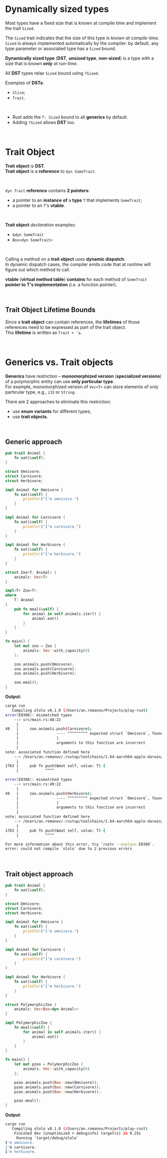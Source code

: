 # Dynamically sized types
Most types have a fixed size that is known at compile time and implement the trait ``Sized``.<br>

The ``Sized`` trait indicates that the size of this type is known *at compile-time.*<br>
``Sized`` is always implemented automatically by the compiler: by default, any type parameter or associated type has a ``Sized`` bound.<br>

**Dynamically sized type** (**DST**, **unsized type**, **non-sized**) is a type with a size that is known **only** *at run-time*.<br>

All **DST** types relax ``Sized`` bound using ``?Sized``. 

Examples of **DSTs**:
- ``Slice``;
- ``Trait``.

<br>

- Rust adds the ``T: Sized`` bound to all **generics** by default.<br>
- Adding ``?Sized`` allows **DST** too.

<br>

# Trait Object
**Trait object** is **DST**.<br>
**Trait object** is a **reference** to ``dyn SomeTrait``.<br>

<br>

``dyn Trait`` **reference** contains **2 pointers**: 
- a pointer to an **instance** **of** a **type** ``T`` that implements ``SomeTrait``; 
- a pointer to an ``T``'s **vtable**. 

<br>

**Trait object** *declaration* examples:
- ``&dyn SomeTrait``
- ``Box<dyn SomeTrait>``

<br>

Calling a method on a **trait object** uses **dynamic dispatch**.<br>
In dynamic dispatch cases, the compiler emits code that at runtime will figure out which method to call.<br>

**vtable** (**virtual method table**) **contains** for each method of ``SomeTrait`` **pointer to T's implementation** (i.e. a function pointer).

<br>

## Trait Object Lifetime Bounds
Since a **trait object** can contain references, the **lifetimes** of those references need to be expressed as part of the trait object.<br>
This **lifetime** is written as ``Trait + 'a``.

<br>

# Generics vs. Trait objects
**Generics** have restriction – **monomorphized version** (**specialized versions**) of a polymorphic entity can use **only particular type**.<br>
For example, monomorphized version of ``Vec<T>`` can store elements of only particular type, e.g., ``i32`` or ``String``.<br>

There are 2 approaches to eliminate this restriction:
- use **enum variants** for different types;
- use **trait objects**.

<br>

## Generic approach
```Rust
pub trait Animal {
    fn eat(&self);
}

struct Omnivore;
struct Carnivore;
struct Herbivore;

impl Animal for Omnivore {
    fn eat(&self) {
        println!("I'm omnivore.")
    }
}

impl Animal for Carnivore {
    fn eat(&self) {
        println!("I'm carnivore.")
    }
}

impl Animal for Herbivore {
    fn eat(&self) {
        println!("I'm herbivore.")
    }
}

struct Zoo<T: Animal> {
    animals: Vec<T>
}

impl<T> Zoo<T> 
where 
    T: Animal
{
    pub fn meal(&self) {
        for animal in self.animals.iter() {
            animal.eat()
        }
    }
}

fn main() {
    let mut zoo = Zoo {
        animals: Vec::with_capacity(8)
    };

    zoo.animals.push(Omnivore);
    zoo.animals.push(Carnivore);
    zoo.animals.push(Herbivore);

    zoo.meal();
}
```

**Output**:
```bash
cargo run
   Compiling ololo v0.1.0 (/Users/an.romanov/Projects/play-rust)
error[E0308]: mismatched types
    --> src/main.rs:48:22
     |
48   |     zoo.animals.push(Carnivore);
     |                 ---- ^^^^^^^^^ expected struct `Omnivore`, found struct `Carnivore`
     |                 |
     |                 arguments to this function are incorrect
     |
note: associated function defined here
    --> /Users/an.romanov/.rustup/toolchains/1.64-aarch64-apple-darwin/lib/rustlib/src/rust/library/alloc/src/vec/mod.rs:1763:12
     |
1763 |     pub fn push(&mut self, value: T) {
     |            ^^^^

error[E0308]: mismatched types
    --> src/main.rs:49:22
     |
49   |     zoo.animals.push(Herbivore);
     |                 ---- ^^^^^^^^^ expected struct `Omnivore`, found struct `Herbivore`
     |                 |
     |                 arguments to this function are incorrect
     |
note: associated function defined here
    --> /Users/an.romanov/.rustup/toolchains/1.64-aarch64-apple-darwin/lib/rustlib/src/rust/library/alloc/src/vec/mod.rs:1763:12
     |
1763 |     pub fn push(&mut self, value: T) {
     |            ^^^^

For more information about this error, try `rustc --explain E0308`.
error: could not compile `ololo` due to 2 previous errors
```

<br>

## Trait object approach
```Rust
pub trait Animal {
    fn eat(&self);
}

struct Omnivore;
struct Carnivore;
struct Herbivore;

impl Animal for Omnivore {
    fn eat(&self) {
        println!("I'm omnivore.")
    }
}

impl Animal for Carnivore {
    fn eat(&self) {
        println!("I'm carnivore.")
    }
}

impl Animal for Herbivore {
    fn eat(&self) {
        println!("I'm herbivore.")
    }
}

struct PolymorphicZoo {
    animals: Vec<Box<dyn Animal>>
}

impl PolymorphicZoo {
    fn meal(&self) {
        for animal in self.animals.iter() {
            animal.eat()
        }
    }
}

fn main() {
    let mut pzoo = PolymorphicZoo {
        animals: Vec::with_capacity(8)
    };

    pzoo.animals.push(Box::new(Omnivore));
    pzoo.animals.push(Box::new(Carnivore));
    pzoo.animals.push(Box::new(Herbivore));

    pzoo.meal();
}
```

**Output**:
```bash
cargo run
   Compiling ololo v0.1.0 (/Users/an.romanov/Projects/play-rust)
    Finished dev [unoptimized + debuginfo] target(s) in 0.25s
     Running `target/debug/ololo`
I'm omnivore.
I'm carnivore.
I'm herbivore.
```

